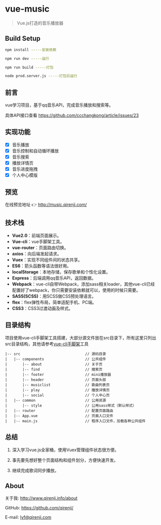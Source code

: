 # vue-music

> Vue.js打造的音乐播放器

## Build Setup

``` bash
npm install -----安装依赖

npm run dev -----运行

npm run build -----打包

node prod.server.js -----打包后运行
```

## 前言

vue学习项目，基于qq音乐API，完成音乐播放和搜索等。

具体API接口查看 https://github.com/ccchangkong/article/issues/23

## 实现功能
- [x] 音乐播放
- [x] 音乐控制和自动循环播放
- [x] 音乐搜索
- [x] 播放详情页
- [x] 音乐进度拖拽
- [x] 个人中心模版

## 预览
在线预览地址 👉 http://music.qirenji.com/

## 技术栈
- **Vue2.0**：前端页面展示。
- **Vue-cli**：vue手脚架工具。
- **vue-router**：页面路由切换。
- **axios**：向后端发起请求。
- **Vuex**：实现不同组件间的状态共享。
- **ES6**：箭头函数等语法很好用。
- **localStorage**：本地存储，保存歌单和个性化设置。
- **Express**：后端调用qq音乐API，返回数据。
- **Webpack**：vue-cli自带Webpack，添加sass相关loader，其他vue-cli已经配置好了webpack，你只需要安装依赖就可以，使用的时候只需要<style lang="scss"></style>。
- **SASS(SCSS)**：用SCSS做CSS预处理语言。
- **flex**：flex弹性布局，简单适配手机、PC端。
- **CSS3**：CSS3过渡动画及样式。

## 目录结构

项目使用vue-cli手脚架工具搭建，大部分源文件放在src目录下，所有这里只列出src目录结构，其他请参考[vue-cli手脚架](https://segmentfault.com/a/1190000007880723)工具
```
|-- src                              // 源码目录
|   |-- components                   // 公共组件
|       |-- about                    // 关于页
|       |-- find                     // 搜索页
|       |-- footer                   // mini播放器
|       |-- header                   // 页面头部
|       |-- musiclist                // 歌曲列表页
|       |-- play                     // 播放详情页
|       |-- social                   // 个人中心页
|   |-- common                       // 公用资源
|       |-- style                    // 公用sass样式（默认样式）
|   |-- router                       // 配置页面路由
|   |-- App.vue                      // 页面入口文件
|   |-- main.js                      // 程序入口文件，加载各种公共组件
```

## 总结

1. 深入学习vue.js全家桶，使用Vuex管理组件状态很方便。

2. 事先要先想好整个页面结构和组件划分，方便快速开发。

3. 继续完成歌词同步播放。

## About
关于我: http://www.qirenji.info/about

GitHub: https://github.com/qirenji/

E-mail: lyf@qirenji.com
